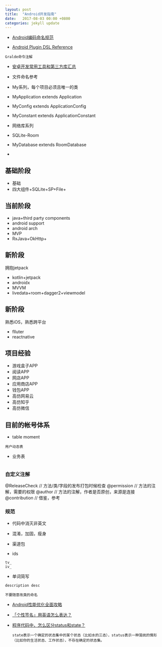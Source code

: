 ```yaml
---
layout: post
title:  "Android开发指南"
date:   2017-08-03 00:00 +0800
categories: jekyll update
---
```


- [Android编码命名规范](http://blog.coderclock.com/2015/12/27/android/Android%E7%BC%96%E7%A0%81%E5%91%BD%E5%90%8D%E8%A7%84%E8%8C%83/)

- [Android Plugin DSL Reference](https://google.github.io/android-gradle-dsl/current/index.html)
```
Gralde命令注解
```

- [安卓开发常用工具和第三方库汇总](https://academy.realm.io/cn/posts/tools-and-libraries-for-common-android-problems/)

- 文件命名参考

- My系列，每个项目必须且唯一的类
- MyApplication extends Application
- MyConfig extends ApplicationConfig
- MyConstant extends ApplicationConstant

- 网络库系列

- SQLite-Room
- MyDatabase extends RoomDatabase
- 


## 基础阶段
- 基础
- 四大组件+SQLite+SP+File+

## 当前阶段
- java+third party components
- android support
- android arch
- MVP
- RxJava+OkHttp+

## 新阶段
拥抱jetpack
- kotlin+jetpack
- androidx
- MVVM
- livedata+room+dagger2+viewmodel

## 新阶段
熟悉iOS，熟悉跨平台
- flluter
- reactnative

## 项目经验
- 游戏盒子APP
- 阅读APP
- 网店APP
- 应用商店APP
- 钱包APP
- 高仿网易云
- 高仿知乎
- 高仿微信

## 目前的帐号体系
- table moment
```
用户动态表

```

- 业务表
```

```

### 自定义注解

@ReleaseCheck // 方法/类/字段的发布打包时候检查
@permission // 方法的注解，需要的权限
@author // 方法的注解，作者是否原创，来源是连接
@contribution // 借鉴，参考

### 规范
- 代码中消灭非英文
- 混淆，加固，瘦身
- 渠道包

- ids
```
tv_
iv_
```

- 单词简写
```
description desc

```

`不要随意改类的命名`


- [Android性能优化全面攻略](https://juejin.im/post/5d084ddae51d455d877e0d2f)

- [「个性签名」用英语怎么表达？](https://www.zhihu.com/question/20346136)

- [程序代码中，怎么区分status和state？](https://www.zhihu.com/question/21994784)
    ```
    state表示一个确定的状态集中的某个状态（比如水的三态），status表示一种笼统的情形（比如你的生活状态、工作状态），不存在确定的状态集。
    ```